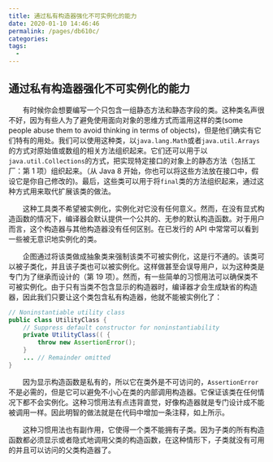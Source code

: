 ```yaml
---
title: 通过私有构造器强化不可实例化的能力
date: 2020-01-10 14:46:46
permalink: /pages/db610c/
categories:
tags:
  - 
---
```

## 通过私有构造器强化不可实例化的能力

&emsp;&emsp;有时候你会想要编写一个只包含一组静态方法和静态字段的类。这种类名声很不好，因为有些人为了避免使用面向对象的思维方式而滥用这样的类(some people abuse them to avoid thinking in terms of objects)，但是他们确实有它们特有的用处。我们可以使用这种类，以`java.lang.Math`或者`java.util.Arrays`的方式对原始值或数组的相关方法组织起来。它们还可以用于以`java.util.Collections`的方式，把实现特定接口的对象上的静态方法（包括工厂：第 1 项）组织起来。（从 Java 8 开始，你也可以将这些方法放在接口中，假设它是你自己修改的)。最后，这些类可以用于将`final`类的方法组织起来，通过这种方式用来取代扩展该类的做法。

&emsp;&emsp;这种工具类不希望被实例化，实例化对它没有任何意义。然而，在没有显式构造函数的情况下，编译器会默认提供一个公共的、无参的默认构造函数。对于用户而言，这个构造器与其他构造器没有任何区别。在已发行的 API 中常常可以看到一些被无意识地实例化的类。

&emsp;&emsp;企图通过将该类做成抽象类来强制该类不可被实例化，这是行不通的。该类可以被子类化，并且该子类也可以被实例化。这样做甚至会误导用户，以为这种类是专门为了继承而设计的（第 19 项）。然而，有一些简单的习惯用法可以确保类不可被实例化。由于只有当类不包含显示的构造器时，编译器才会生成缺省的构造器，因此我们只要让这个类包含私有构造器，他就不能被实例化了：

```java
// Noninstantiable utility class
public class UtilityClass {
    // Suppress default constructor for noninstantiability
    private UtilityClass(( {
        throw new AssertionError();
    }
    ... // Remainder omitted
}
```

&emsp;&emsp;因为显示构造函数是私有的，所以它在类外是不可访问的，`AssertionError`不是必需的，但是它可以避免不小心在类的内部调用构造器。它保证该类在任何情况下都不会实例化。这种习惯用法有点违背直觉，好像构造器就是专门设计成不能被调用一样。因此明智的做法就是在代码中增加一条注释，如上所示。

&emsp;&emsp;这种习惯用法也有副作用，它使得一个类不能拥有子类。因为子类的所有构造函数都必须显示或者隐式地调用父类的构造函数，在这种情形下，子类就没有可用的并且可以访问的父类构造器了。

